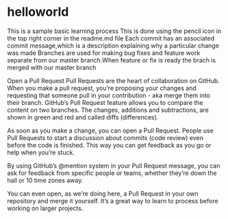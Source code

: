 # helloworld
This is a sample basic learning process
This is done using the pencil icon in the top right corner in the readme.md file
Each commit has an associated commit message,which is a description explaining why a particular change was made
Branches are used for making bug fixes and feature work separate from our master branch.When feature or fix is ready the brach is merged with our master branch


Open a Pull Request
Pull Requests are the heart of collaboration on GitHub. When you make a pull request, you’re proposing your changes and requesting that someone pull in your contribution - aka merge them into their branch. GitHub’s Pull Request feature allows you to compare the content on two branches. The changes, additions and subtractions, are shown in green and red and called diffs (differences).

As soon as you make a change, you can open a Pull Request. People use Pull Requests to start a discussion about commits (code review) even before the code is finished. This way you can get feedback as you go or help when you’re stuck.

By using GitHub’s @mention system in your Pull Request message, you can ask for feedback from specific people or teams, whether they’re down the hall or 10 time zones away.

You can even open, as we’re doing here, a Pull Request in your own repository and merge it yourself. It’s a great way to learn to process before working on larger projects.
